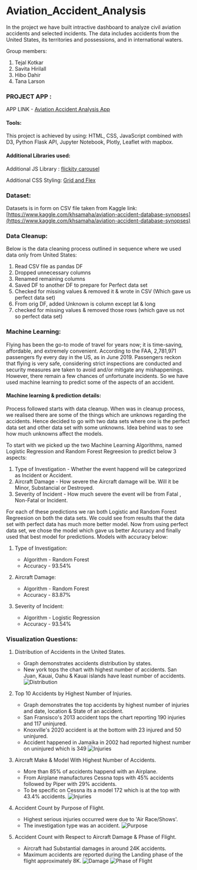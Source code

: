 # Aviation_Accident_Analysis
In the project we have built intractive dashboard to analyze civil aviation accidents and selected incidents. The data includes accidents from the United States, its territories and possessions, and in international waters.

Group members:
1. Tejal Kotkar
2. Savita Hirilall
3. Hibo Dahir
4. Tana Larson

### PROJECT APP : 
APP LINK - [Aviation Accident Analysis App](https://aviation-accident-analysis.herokuapp.com/)

#### Tools:

This project is achieved by using:
HTML, CSS, JavaScript combined with D3, Python Flask API, Jupyter Notebook, Plotly, Leaflet with mapbox.

#### Additional Libraries used:
Additional JS Library : [flickity carousel](https://unpkg.com/flickity@2/dist/flickity.pkgd.min.js)

Additional CSS Styling: [Grid and Flex](https://medium.com/youstart-labs/beginners-guide-to-choose-between-css-grid-and-flexbox-783005dd2412)

### Dataset:
Datasets is in form on CSV file taken from Kaggle link:
[https://www.kaggle.com/khsamaha/aviation-accident-database-synopses](https://www.kaggle.com/khsamaha/aviation-accident-database-synopses)

### Data Cleanup:
Below is the data cleaning process outlined in sequence where we used data only from United States:
1. Read CSV file as pandas DF
2. Dropped unnecessary columns 
3. Renamed remaining columns
4. Saved DF to another DF to prepare for Perfect data set
5. Checked for missing values & removed it & wrote in CSV (Which gave us perfect data set)
6. From orig DF, added Unknown is column except lat & long
7. checked for missing values & removed those rows (which gave us not so perfect data set)

### Machine Learning:
Flying has been the go-to mode of travel for years now; it is time-saving, affordable, and extremely convenient. According to the FAA, 2,781,971 passengers fly every day in the US, as in June 2019. Passengers reckon that flying is very safe, considering strict inspections are conducted and security measures are taken to avoid and/or mitigate any mishappenings. However, there remain a few chances of unfortunate incidents.
So we have used machine learning to predict some of the aspects of an accident. 

#### Machine learning & prediction details:
Process followed starts with data cleanup. When was in cleanup process, we realised there are some of the things which are unknows regarding the accidents.
Hence decided to go with two data sets where one is the perfect data set and other data set with some unknowns. Idea behind was to see how much unknowns affect the models.

To start with we picked up the two Machine Learning Algorithms, named Logistic Regression and Random Forest Regreesion to predict below 3 aspects:
1. Type of Investigation - Whether the event happend will be categorized as Incident or Accident.
2. Aircraft Damage - How severe the Aircraft damage will be. Will it be Minor, Substancial or Destroyed.
3. Severity of Incident - How much severe the event will be from Fatal , Non-Fatal or Incident.

For each of these predictions we ran both Logistic and Random Forest Regreesion on both the data sets. We could see from results that the data set with perfect data has much more better model.
Now from using perfect data set, we chose the model which gave us better Accuracy and finally used that best model for predictions. Models with accuracy below:
1. Type of Investigation: 
    * Algorithm - Random Forest 
    * Accuracy - 93.54%

2. Aircraft Damage: 
    * Algorithm - Random Forest 
    * Accuracy - 83.87%

3. Severity of Incident:
    * Algorithm - Logistic Regression
    * Accuracy - 93.54%

### Visualization Questions:
1. Distribution of Accidents in the United States.
    * Graph demonstrates accidents distribution by states. 
    * New york tops the chart with highest number of accidents. San Juan, Kauai, Oahu & Kauai islands have least number of accidents.
![Distribution](static/Bkg_images/distribution_img.PNG)

2. Top 10  Accidents by Highest Number of Injuries.
    * Graph demonstrates the top accidents by highest number of injuries and date, location & State of an accident.
    * San Fransisco's 2013 accident tops the chart reporting 190 injuries and 117 uninjured.
    * Knoxville's 2020 accident is at the bottom with 23 injured and 50 uninjured.
    * Accident happened in Jamaika in 2002 had reported highest number on uninjured which is 349
![Injuries](static/Bkg_images/injuries_img.PNG)

3. Aircraft Make & Model With Highest Number of Accidents.
    * More than 85% of accidents happend with an Airplane.
    * From Airplane manufactures Cessna tops with 45% accidents followed by Piper with 29% accidents.
    * To be specific on Cessna its a model 172 which is at the top with 43.4% accidents.
![Injuries](static/Bkg_images/Aircraft_make_model_img.PNG)

4. Accident Count by Purpose of Flight.
    * Highest serious injuries occurred were due to 'Air Race/Shows'.
    * The investigation type was an accident.
![Purpose](static/Bkg_images/purpose_img.PNG)

5. Accident Count with Respect to Aircraft Damage & Phase of Flight.
    * Aircraft had Substantial damages in around 24K accidents.
    * Maximum accidents are reported during the Landing phase of the flight approximately 8K.
![Damage](static/Bkg_images/damage_img.PNG)
![Phase of Flight](static/Bkg_images/damage_phase_img.PNG)